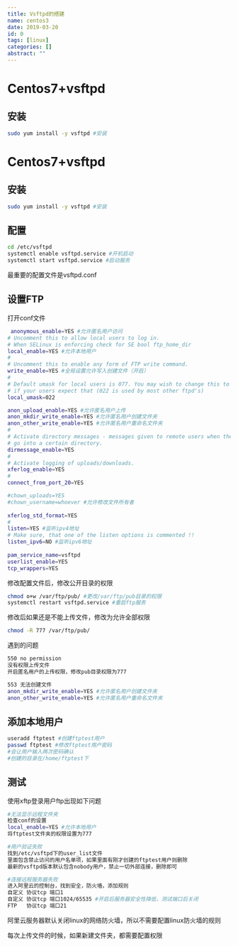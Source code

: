 ```yaml
---
title: Vsftpd的搭建
name: centos3
date: 2019-03-20
id: 0
tags: [linux]
categories: []
abstract: ""
---
```



# Centos7+vsftpd

## 安装

```bash
sudo yum install -y vsftpd #安装
```


<!--more-->


# Centos7+vsftpd

## 安装

```bash
sudo yum install -y vsftpd #安装
```

<!--more-->

## 配置

```bash
cd /etc/vsftpd
systemctl enable vsftpd.service #开机启动
systemctl start vsftpd.service #启动服务
```

最重要的配置文件是vsftpd.conf

## 设置FTP

打开conf文件

```bash
 anonymous_enable=YES #允许匿名用户访问
# Uncomment this to allow local users to log in. 
# When SELinux is enforcing check for SE bool ftp_home_dir 
local_enable=YES #允许本地用户
# 
# Uncomment this to enable any form of FTP write command. 
write_enable=YES #全局设置允许写入创建文件（开启）
# 
# Default umask for local users is 077. You may wish to change this to 022, 
# if your users expect that (022 is used by most other ftpd's) 
local_umask=022 

anon_upload_enable=YES #允许匿名用户上传 
anon_mkdir_write_enable=YES #允许匿名用户创建文件夹
anon_other_write_enable=YES #允许匿名用户重命名文件夹 
# 
# Activate directory messages - messages given to remote users when they 
# go into a certain directory. 
dirmessage_enable=YES 
# 
# Activate logging of uploads/downloads. 
xferlog_enable=YES 
# 
connect_from_port_20=YES 

#chown_uploads=YES 
#chown_username=whoever #允许修改文件所有者
 
xferlog_std_format=YES 
# 
listen=YES #监听ipv4地址
# Make sure, that one of the listen options is commented !! 
listen_ipv6=NO #监听ipv6地址
 
pam_service_name=vsftpd 
userlist_enable=YES 
tcp_wrappers=YES 
```

修改配置文件后，修改公开目录的权限

```bash
chmod o+w /var/ftp/pub/ #更改/var/ftp/pub目录的权限
systemctl restart vsftpd.service #重启ftp服务
```

修改后如果还是不能上传文件，修改为允许全部权限

```bash
chmod -R 777 /var/ftp/pub/ 
```

遇到的问题

```bash
550 no permission
没有权限上传文件
开启匿名用户的上传权限，修改pub目录权限为777
```

```bash
553 无法创建文件
anon_mkdir_write_enable=YES #允许匿名用户创建文件夹
anon_other_write_enable=YES #允许匿名用户重命名文件夹
```

## 添加本地用户

```bash
useradd ftptest #创建ftptest用户
passwd ftptest #修改ftptest用户密码
#会让用户输入两次密码确认 
#创建的目录在/home/ftptest下
```

## 测试

使用xftp登录用户ftp出现如下问题

```bash
#无法显示远程文件夹
检查conf的设置
local_enable=YES #允许本地用户
将ftptest文件夹的权限设置为777
```

```bash
#用户验证失败
找到/etc/vsftpd下的user_list文件
里面包含禁止访问的用户名单项，如果里面有刚才创建的ftptest用户则删除
最新的vsftpd版本默认包含nobody用户，禁止一切外部连接，删除即可
```

```bash
#连接远程服务器失败
进入阿里云的控制台，找到安全，防火墙，添加规则
自定义 协议tcp 端口1
自定义 协议tcp 端口1024/65535 #开启后服务器安全性降低，测试端口后关闭
FTP   协议tcp 端口21
```

阿里云服务器默认关闭linux的网络防火墙，所以不需要配置linux防火墙的规则


每次上传文件的时候，如果新建文件夹，都需要配置权限